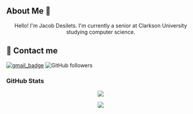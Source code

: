 ## About Me 👋
<p align="center">
Hello! I'm Jacob Desilets. I'm currently a senior at Clarkson University studying computer science.
<p>

## 📧 Contact me

[![gmail_badge]](mailto:desilejf@clarkson.edu) ![GitHub followers](https://img.shields.io/github/followers/JacobDesilets?style=social)

### GitHub Stats

<p align="center">
    <a href="https://github.com/JacobDesilets">
    <img src="https://github-readme-stats.vercel.app/api/top-langs/?username=JacobDesilets">
    </a>
    <!-- DOCS: https://github.com/anuraghazra/github-readme-stats -->
</p>
<p align="center">
    <a href="https://github.com/JacobDesilets"><img src="https://github-readme-stats.vercel.app/api?username=JacobDesilets&theme=nord&show_icons=true"></a>
    <!-- DOCS: https://github.com/anuraghazra/github-readme-stats -->
</p>



[gmail_badge]: https://img.shields.io/badge/-desilejf@clarkson.edu-red?style=flat-square&logo=Gmail&logoColor=white&link=mailto:cg462@njit.edu
<!--
- 👋 Hi, I’m @JacobDesilets
- 👀 I’m interested in ...
- 🌱 I’m currently learning ...
- 💞️ I’m looking to collaborate on ...
- 📫 How to reach me ...
-->
<!---
JacobDesilets/JacobDesilets is a ✨ special ✨ repository because its `README.md` (this file) appears on your GitHub profile.
You can click the Preview link to take a look at your changes.
--->
